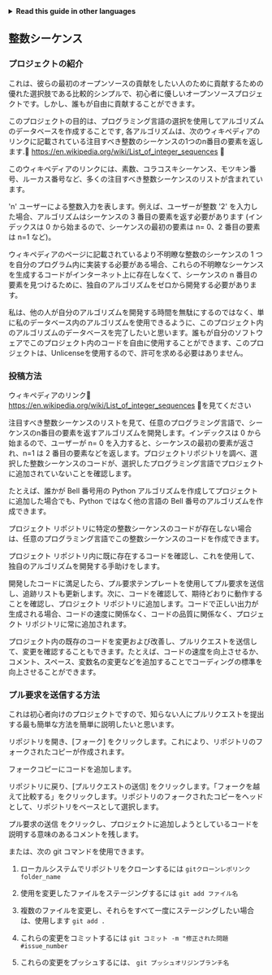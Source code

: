 
<!-- Do not translate this -->
<details>
<summary>
<strong> Read this guide in other languages </strong>
</summary>
    <ul>
	    <li><a href="https://github.com/Twiggecode/Integer-Sequences/blob/main/README%20Translations/README_AR.md"> Arabic </a></li>
		<li><a href="https://github.com/Twiggecode/Integer-Sequences/blob/main/README%20Translations/README_CN.md"> Chinese </a></li>
		<li><a href="https://github.com/Twiggecode/Integer-Sequences/blob/main/README.md"> English </a></li>
        <li><a href="https://github.com/Twiggecode/Integer-Sequences/blob/main/README%20Translations/README_FR.md"> French </a></li>
        <li><a href="https://github.com/Twiggecode/Integer-Sequences/blob/main/README%20Translations/README_DE.md"> German </a></li>
		<li><a href="https://github.com/Twiggecode/Integer-Sequences/blob/main/README%20Translations/README_HINDI.md"> Hindi </a></li>
        <li><a href="https://github.com/Twiggecode/Integer-Sequences/blob/main/README%20Translations/README_ID.md"> Indonesian </a></li>
        <li><a href="https://github.com/Twiggecode/Integer-Sequences/blob/main/README%20Translations/README_IT.md"> Italian </a></li>
        <li><a href="https://github.com/Twiggecode/Integer-Sequences/blob/main/README%20Translations/README_KR.md"> Korean </a></li>
        <li><a href="https://github.com/Twiggecode/Integer-Sequences/blob/main/README%20Translations/README_PT.md"> Portuguese </a></li>
        <li><a href="https://github.com/Twiggecode/Integer-Sequences/blob/main/README%20Translations/README_RO.md"> Romanian </a></li>
        <li><a href="https://github.com/Twiggecode/Integer-Sequences/blob/main/README%20Translations/README_RU.md"> Russian </a></li>
        <li><a href="https://github.com/Twiggecode/Integer-Sequences/blob/main/README%20Translations/README_ES.md"> Spanish </a></li>
        <li><a href="https://github.com/Twiggecode/Integer-Sequences/blob/main/README%20Translations/README_AF.md"> Afrikaans </a></li>
        <li><a href="https://github.com/Twiggecode/Integer-Sequences/blob/main/README%20Translations/README_EL.md"> Greek - Ελληνικά </a></li>
        <li><a href="https://github.com/Twiggecode/Integer-Sequences/blob/main/README%20Translations/README_JA.md"> Japanese - 日本語 </a></li>
        <li><a href="https://github.com/Twiggecode/Integer-Sequences/blob/main/README%20Translations/README_NL.md"> Dutch - Nederlands </a></li>
        <li><a href="https://github.com/Twiggecode/Integer-Sequences/blob/main/README%20Translations/README_SW.md"> Swahili - Kiswahili </a></li>
	</ul> 
</details>
<!-- Do not translate this -->

## 整数シーケンス
### プロジェクトの紹介
これは、彼らの最初のオープンソースの貢献をしたい人のために貢献するための優れた選択肢である比較的シンプルで、初心者に優しいオープンソースプロジェクトです。しかし、誰もが自由に貢献することができます。

このプロジェクトの目的は、プログラミング言語の選択を使用してアルゴリズムのデータベースを作成することです, 各アルゴリズムは、次のウィキペディアのリンクに記載されている注目すべき整数のシーケンスの1つのn番目の要素を返します.🔗 https://en.wikipedia.org/wiki/List_of_integer_sequences 🔗

このウィキペディアのリンクには、素数、コラコスキシーケンス、モツキン番号、ルーカス番号など、多くの注目すべき整数シーケンスのリストが含まれています。

'n' ユーザーによる整数入力を表します。例えば、ユーザーが整数 '2' を入力した場合、アルゴリズムはシーケンスの 3 番目の要素を返す必要があります (インデックスは 0 から始まるので、シーケンスの最初の要素は n= 0、2 番目の要素は n=1 など)。

ウィキペディアのページに記載されているより不明瞭な整数のシーケンスの 1 つを自分のプログラム内に実装する必要がある場合、これらの不明瞭なシーケンスを生成するコードがインターネット上に存在しなくて、シーケンスの n 番目の要素を見つけるために、独自のアルゴリズムをゼロから開発する必要があります。

私は、他の人が自分のアルゴリズムを開発する時間を無駄にするのではなく、単に私のデータベース内のアルゴリズムを使用できるように、このプロジェクト内のアルゴリズムのデータベースを完了したいと思います。誰もが自分のソフトウェアでこのプロジェクト内のコードを自由に使用することができます、このプロジェクトは、Unlicenseを使用するので、許可を求める必要はありません。


### 投稿方法
ウィキペディアのリンク🔗 https://en.wikipedia.org/wiki/List_of_integer_sequences 🔗を見てください

注目すべき整数シーケンスのリストを見て、任意のプログラミング言語で、シーケンスのn番目の要素を返すアルゴリズムを開発します。インデックスは 0 から始まるので、ユーザーが n= 0 を入力すると、シーケンスの最初の要素が返され、n=1 は 2 番目の要素などを返します。プロジェクトリポジトリを調べ、選択した整数シーケンスのコードが、選択したプログラミング言語でプロジェクトに追加されていないことを確認します。

たとえば、誰かが Bell 番号用の Python アルゴリズムを作成してプロジェクトに追加した場合でも、Python ではなく他の言語の Bell 番号のアルゴリズムを作成できます。

プロジェクト リポジトリに特定の整数シーケンスのコードが存在しない場合は、任意のプログラミング言語でこの整数シーケンスのコードを作成できます。

プロジェクト リポジトリ内に既に存在するコードを確認し、これを使用して、独自のアルゴリズムを開発する手助けをします。

開発したコードに満足したら、プル要求テンプレートを使用してプル要求を送信し、追跡リストも更新します。次に、コードを確認して、期待どおりに動作することを確認し、プロジェクト リポジトリに追加します。コードで正しい出力が生成される場合、コードの速度に関係なく、コードの品質に関係なく、プロジェクト リポジトリに常に追加されます。

プロジェクト内の既存のコードを変更および改善し、プルリクエストを送信して、変更を確認することもできます。たとえば、コードの速度を向上させるか、コメント、スペース、変数名の変更などを追加することでコーディングの標準を向上させることができます。


### プル要求を送信する方法
これは初心者向けのプロジェクトですので、知らない人にプルリクエストを提出する最も簡単な方法を簡単に説明したいと思います。

リポジトリを開き、[フォーク] をクリックします。これにより、リポジトリのフォークされたコピーが作成されます。

フォークコピーにコードを追加します。

リポジトリに戻り、[プルリクエストの送信] をクリックします。「フォークを越えて比較する」をクリックします。リポジトリのフォークされたコピーをヘッドとして、リポジトリをベースとして選択します。

プル要求の送信 をクリックし、プロジェクトに追加しようとしているコードを説明する意味のあるコメントを残します。

または、次の git コマンドを使用できます。

1. ローカルシステムでリポジトリをクローンするには
`gitクローンレポリンクfolder_name`

2. 使用を変更したファイルをステージングするには
`git add ファイル名`

3. 複数のファイルを変更し、それらをすべて一度にステージングしたい場合は、使用します
`git add .`

4. これらの変更をコミットするには
`git コミット -m "修正された問題#issue_number`

5. これらの変更をプッシュするには、
`git プッシュオリジンブランチ名`
